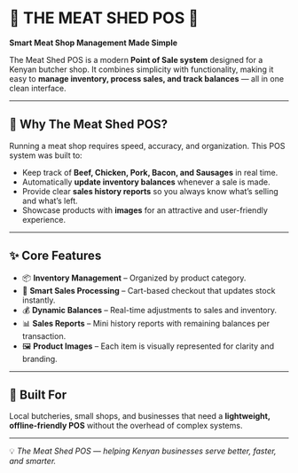 # 🥩 THE MEAT SHED POS 🍗

**Smart Meat Shop Management Made Simple**  

The Meat Shed POS is a modern **Point of Sale system** designed for a Kenyan butcher shop. It combines simplicity with functionality, making it easy to **manage inventory, process sales, and track balances** — all in one clean interface.  

---

## 🌟 Why The Meat Shed POS?
Running a meat shop requires speed, accuracy, and organization. This POS system was built to:  
- Keep track of **Beef, Chicken, Pork, Bacon, and Sausages** in real time.  
- Automatically **update inventory balances** whenever a sale is made.  
- Provide clear **sales history reports** so you always know what’s selling and what’s left.  
- Showcase products with **images** for an attractive and user-friendly experience.  

---

## ✨ Core Features
- 📦 **Inventory Management** – Organized by product category.  
- 🛒 **Smart Sales Processing** – Cart-based checkout that updates stock instantly.  
- 💰 **Dynamic Balances** – Real-time adjustments to sales and inventory.  
- 📊 **Sales Reports** – Mini history reports with remaining balances per transaction.  
- 🖼️ **Product Images** – Each item is visually represented for clarity and branding.  

---

## 🚀 Built For
Local butcheries, small shops, and businesses that need a **lightweight, offline-friendly POS** without the overhead of complex systems.  

---

💡 *The Meat Shed POS — helping Kenyan businesses serve better, faster, and smarter.*  

